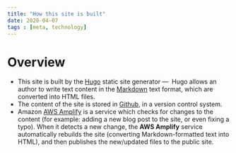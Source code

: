 ```yaml
---
title: "How this site is built"
date: 2020-04-07
tags : [meta, technology]
---
```


# Overview
* This site is built by the [Hugo](https://gohugo.io/) static site generator —  Hugo allows an author to write text content in the [Markdown](https://en.wikipedia.org/wiki/Markdown) text format, which are converted into HTML files.
* The content of the site is stored in [Github](https://github.com/), in a version control system.
* Amazon [AWS Amplify](https://aws.amazon.com/amplify/) is a service which checks for changes to the content (for example: adding a new blog post to the site, or even fixing a typo). When it detects a new change, the **AWS Amplify** service automatically rebuilds the site (converting Markdown-formatted text into HTML), and then publishes the new/updated files to the public site.





